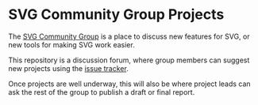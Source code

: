 # SVG Community Group Projects

The [SVG Community Group](https://www.w3.org/community/svgcg/) is a place to discuss new features for SVG,
or new tools for making SVG work easier.

This repository is a discussion forum, where group members can suggest new projects using the [issue tracker](https://github.com/svg-cg/projects/issues).

Once projects are well underway, this will also be where project leads can ask the rest of the group to publish a draft or final report.
